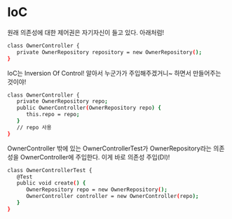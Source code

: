 # IoC

원래 의존성에 대한 제어권은 자기자신이 들고 있다. 아래처럼!

```bash
class OwnerController {
   private OwnerRepository repository = new OwnerRepository(); 
}
```

IoC는 Inversion Of Control! 알아서 누군가가 주입해주겠거니~ 하면서 만들어주는 것이야! 

```bash
class OwnerController {
   private OwnerRepository repo; 
   public OwnerController(OwnerRepository repo) {
      this.repo = repo; 
   }
   // repo 사용
}
```
OwnerController 밖에 있는 OwnerControllerTest가 OwnerRepository라는 의존성을 OwnerController에 주입한다. 이게 바로 의존성 주입(DI)! 

```bash
class OwnerControllerTest {
   @Test
   public void create() {
      OwnerRepository repo = new OwnerRepository();
      OwnerController controller = new OwnerController(repo); 
   }
}
```

